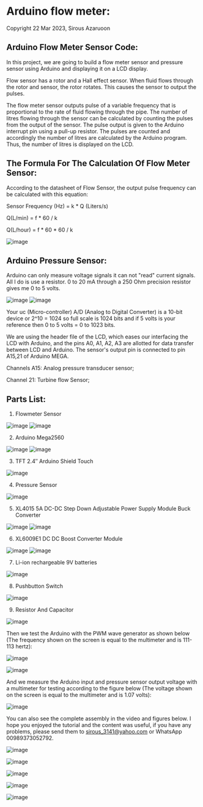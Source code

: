 # Arduino flow meter:

Copyright 22 Mar 2023, Sirous Azaruoon
## Arduino Flow Meter Sensor Code:
In this project, we are going to build a flow meter sensor and pressure sensor using Arduino  and displaying it on a LCD display.

Flow sensor has a rotor and a Hall effect sensor. When fluid flows through the rotor and sensor, the rotor rotates. This causes the sensor to output the pulses.

The flow meter sensor outputs pulse of a variable frequency that is proportional to the rate of fluid flowing through the pipe. The number of litres flowing through the sensor can be calculated by counting the pulses from the output of the sensor. The pulse output is given to the Arduino interrupt pin using a pull-up resistor. The pulses are counted and accordingly the number of litres are calculated by the Arduino program. Thus, the number of litres is displayed on the LCD.
## The Formula For The Calculation Of Flow Meter Sensor:
According to the datasheet of Flow Sensor, the output pulse frequency can be calculated with this equation:

Sensor Frequency (Hz) = k * Q (Liters/s)

Q(L/min) = f * 60 / k

Q(L/hour) = f * 60 * 60 / k

![image](https://user-images.githubusercontent.com/106908138/229242343-df48e5e2-58de-437d-97e2-5cbd5e096c42.png)
## Arduino Pressure Sensor:

Arduino can only measure voltage signals it can not "read" current signals. All I do is use a resistor. 0 to 20 mA through a 250 Ohm precision resistor gives me 0 to 5 volts.

![image](https://user-images.githubusercontent.com/106908138/229244551-a826d671-24ca-4d31-afe2-9419df439f8d.png)
![image](https://user-images.githubusercontent.com/106908138/229244569-e4e287ce-c695-46a2-9edb-ee9f995a873a.png)

Your uc (Micro-controller) A/D (Analog to Digital Converter) is a 10-bit device or 2^10 = 1024 so full scale is 1024 bits and if 5 volts is your reference then 0 to 5 volts = 0 to 1023 bits.

We are using the header file of the LCD, which eases our interfacing the LCD with Arduino, and the pins A0, A1, A2, A3 are allotted for data transfer between LCD and Arduino. The sensor's output pin is connected to pin A15,21 of Arduino MEGA.

Channels A15: Analog pressure transducer sensor;

 Channel 21: Turbine flow Sensor;
 
## Parts List:

1.	Flowmeter Sensor

![image](https://user-images.githubusercontent.com/106908138/229244977-b264f155-a947-484c-b269-514bd0983408.png)
![image](https://user-images.githubusercontent.com/106908138/229244996-9a32e7bb-51c6-4874-9867-4fc976224cc3.png)

2.	Arduino Mega2560

![image](https://user-images.githubusercontent.com/106908138/229245463-b88bd7f1-eefb-465c-b8f0-27ccb06f906b.png)
![image](https://user-images.githubusercontent.com/106908138/229245493-8871a48f-631e-439e-a696-8ab551c009e8.png)

3.	TFT 2.4″ Arduino Shield Touch
 
![image](https://user-images.githubusercontent.com/106908138/229245276-8cff807d-0dbe-4cf2-8106-f3da7cd28276.png)

4.	Pressure Sensor

![image](https://user-images.githubusercontent.com/106908138/229245641-6b652b89-230f-48af-90f9-d6dab95d20f5.png)

5.	XL4015 5A DC-DC Step Down Adjustable Power Supply Module Buck Converter

![image](https://user-images.githubusercontent.com/106908138/229245742-652a53d3-f75f-4b22-8012-f4b93a274213.png)
![image](https://user-images.githubusercontent.com/106908138/229245766-f4fe83c1-7f66-4197-95a8-06a3f7b55655.png)

6.	XL6009E1 DC DC Boost Converter Module

![image](https://user-images.githubusercontent.com/106908138/229245818-b801c9a9-b9e7-4c14-8897-5da0b987ea55.png)
![image](https://user-images.githubusercontent.com/106908138/229245826-cf0b5694-196d-4ca4-b459-c687f7e82d7b.png)

7.	Li-ion rechargeable 9V batteries

![image](https://user-images.githubusercontent.com/106908138/229245961-a1cb2f3d-ede4-4c16-8d97-fdc5813abc74.png)

8.	Pushbutton Switch
 
 ![image](https://user-images.githubusercontent.com/106908138/229246001-5210d04f-531c-46dc-8bba-1fad747c3f4a.png)

 9.	Resistor And Capacitor
  
![image](https://user-images.githubusercontent.com/106908138/229246052-5bda8a08-a5d5-47dd-ace2-bb278dc86c1d.png)
  
Then we test the Arduino with the PWM wave generator as shown below (The frequency shown on 
the screen is equal to the multimeter and is 111-113 hertz):
  
![image](https://user-images.githubusercontent.com/106908138/229246108-1c088999-7648-46d1-8963-c74a44f5dc8f.png)
  
![image](https://user-images.githubusercontent.com/106908138/229246269-021399fb-a720-4164-a50e-4a79f3d1238e.png)
 
And we measure the Arduino input and pressure sensor output voltage with a multimeter for testing according to the figure below (The voltage shown on the screen is equal to the multimeter and is 1.07 volts):  
  
![image](https://user-images.githubusercontent.com/106908138/229246321-ccfbd5a8-6934-4e28-8cef-905e5716f369.png)
  
You can also see the complete assembly in the video and figures below. I hope you enjoyed the tutorial and the content was useful, if you have any problems, please send them to sirous_3141@yahoo.com or WhatsApp 00989373052792.

![image](https://user-images.githubusercontent.com/106908138/229246457-32240157-4142-4d21-b42b-f9d8114aa5d4.png)
  
![image](https://user-images.githubusercontent.com/106908138/229246498-0bb8b5ef-dbf4-4165-b89e-2a64780ab654.png)

![image](https://user-images.githubusercontent.com/106908138/229246526-8b688f19-3750-470f-b04c-d5d60b341d47.png)

![image](https://user-images.githubusercontent.com/106908138/229246553-7a0314dc-b7f7-400c-8ce5-5d38c2dc5c28.png)

![image](https://user-images.githubusercontent.com/106908138/229246577-237fb52d-22ad-440a-a035-8913c3a21df9.png)

  
 
 
 

 
